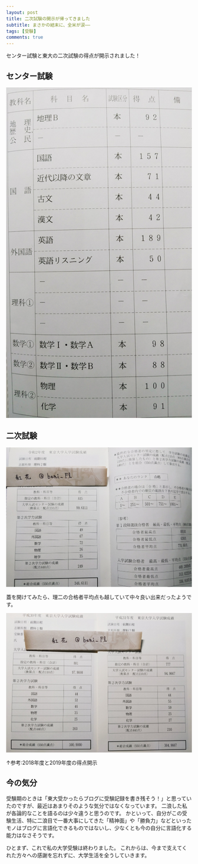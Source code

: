 ```yaml
---
layout: post
title: 二次試験の開示が帰ってきました
subtitle: まさかの結末に、全米が涙――
tags: [受験]
comments: true
---
```


センター試験と東大の二次試験の得点が開示されました！

## センター試験

![2020年度センター試験](/img/2020_center.jpg)

## 二次試験

![2020年度二次試験](/img/2020_exam.jpg)

蓋を開けてみたら、理二の合格者平均点も越していて中々良い出来だったようです。

![2020年度二次試験](/img/2018-2019_exams.jpg)

↑参考:2018年度と2019年度の得点開示

## 今の気分

受験期のときは「東大受かったらブログに受験記録を書き残そう！」と思っていたのですが、最近はあまりそのような気分ではなくなっています。
二浪した私が各論的なことを語るのは少々違うと思うのです。
かといって、自分がこの受験生活、特に二浪目で一番大事にしてきた「精神面」や「勝負力」などといったモノはブログに言語化できるものではないし、少なくとも今の自分に言語化する能力はなさそうです。

ひとまず、これで私の大学受験は終わりました。
これからは、今まで支えてくれた方々への感謝を忘れずに、大学生活を全うしていきます。
